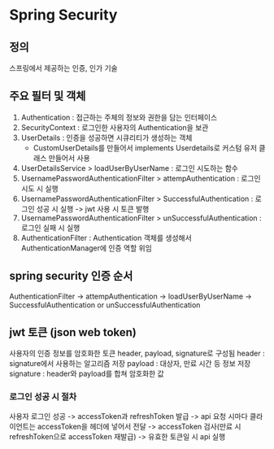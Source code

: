 # Spring Security

## 정의
스프링에서 제공하는 인증, 인가 기술

## 주요 필터 및 객체
  1. Authentication : 접근하는 주체의 정보와 권한을 담는 인터페이스
  2. SecurityContext : 로그인한 사용자의 Authentication을 보관
  3. UserDetails : 인증을 성공하면 시큐리티가 생성하는 객체
      - CustomUserDetails를 만들어서 implements Userdetails로 커스텀 유저 클래스 만들어서 사용
  4. UserDetailsService > loadUserByUserName : 로그인 시도하는 함수
  5. UsernamePasswordAuthenticationFilter > attempAuthentication : 로그인 시도 시 실행
  6. UsernamePasswordAuthenticationFilter > SuccessfulAuthentication : 로그인 성공 시 실행 -> jwt 사용 시 토큰 발행
  7. UsernamePasswordAuthenticationFilter > unSuccessfulAuthentication : 로그인 실패 시 실행
  8. AuthenticationFilter : Authentication 객체를 생성해서 AuthenticationManager에 인증 역할 위임

## spring security 인증 순서
AuthenticationFilter -> attempAuthentication -> loadUserByUserName -> SuccessfulAuthentication or unSuccessfulAuthentication 

## jwt 토큰 (json web token)
사용자의 인증 정보를 암호화한 토큰
header, payload, signature로 구성됨
header : signature에서 사용하는 알고리즘 저장
payload : 대상자, 만료 시간 등 정보 저장
signature : header와 payload를 합쳐 암호화한 값

### 로그인 성공 시 절차
사용자 로그인 성공 -> accessToken과 refreshToken 발급 -> api 요청 시마다 클라이언트는 accessToken을 헤더에 넣어서 전달 -> accessToken 검사(만료 시 refreshToken으로 accessToken 재발급) -> 유효한 토큰일 시 api 실행
